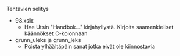 

Tehtävien selitys

- 98.xslx
	- Hae Utsin "Handbok..." kirjahyllystä. Kirjoita saamenkieliset käännökset C-kolonnaan
- grunn_uleks ja grunn_leks
	- Poista ylhäältäpäin sanat jotka eivät ole kiinnostavia
